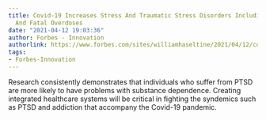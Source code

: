 ```yaml
---
title: Covid-19 Increases Stress And Traumatic Stress Disorders Including Drug Abuse
  And Fatal Overdoses
date: "2021-04-12 19:03:36"
author: Forbes - Innovation
authorlink: https://www.forbes.com/sites/williamhaseltine/2021/04/12/covid-19-increases-stress-and-traumatic-stress-disorders-including-drug-abuse-and-fatal-overdoses/
tags:
- Forbes-Innovation
---
```

Research consistently demonstrates that individuals who suffer from PTSD are more likely to have problems with substance dependence. Creating integrated healthcare systems will be critical in fighting the syndemics such as PTSD and addiction that accompany the Covid-19 pandemic.